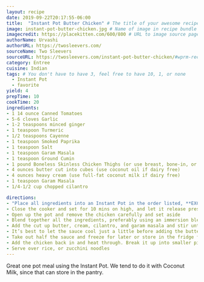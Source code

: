 ```yaml
---
layout: recipe
date: 2019-09-22T20:17:55-06:00    
title:  "Instant Pot Butter Chicken" # The title of your awesome recipe
image: instant-pot-butter-chicken.jpg # Name of image in recipe bundle
imagecredit: https://placekitten.com/600/800 # URL to image source page, website, or creator
authorName: Urvashi
authorURL: https://twosleevers.com/
sourceName: Two Sleevers
sourceURL: https://twosleevers.com/instant-pot-butter-chicken/#wprm-recipe-container-5002
category: Entree
cuisine: Indian
tags: # You don't have to have 3, feel free to have 10, 1, or none
  - Instant Pot
  - favorite
yield: 4
prepTime: 10
cookTime: 20
ingredients:
- 1 14 ounce Canned Tomatoes
- 5-6 cloves Garlic
- 1-2 teaspoons minced ginger
- 1 teaspoon Turmeric
- 1/2 teaspoons Cayenne
- 1 teaspoon Smoked Paprika
- 1 teaspoon Salt
- 1 teaspoon Garam Masala
- 1 teaspoon Ground Cumin
- 1 pound Boneless Skinless Chicken Thighs (or use breast, bone-in, or whatever works for you. If frozen, add 1-2 minutes to total time)
- 4 ounces butter cut into cubes (use coconut oil if dairy free)
- 4 ounces heavy cream (use full-fat coconut milk if dairy free)
- 1 teaspoon Garam Masala
- 1/4-1/2 cup chopped cilantro

directions:
- "Place all ingredients into an Instant Pot in the order listed, **EXCEPT** for the final four: butter, cream, 1 teaspoon of the garam masala, and cilantro. Mix the sauce well before you place the chicken on top of the sauce. If it’s frozen, push it into the sauce a bit so it defrosts better"
- Close the cooker and set for 10 mins on high, and let it release pressure naturally for 10 minutes. After that, release all remaining pressure. 
- Open up the pot and remove the chicken carefully and set aside
- Blend together all the ingredients, preferably using an immersion blender
- Add the cut up butter, cream, cilantro, and garam masala and stir until well incorporated.
- It’s best to let the sauce cool just a little before adding the butter and the cream. Adding it into the boiling sauce will make your sauce very thin. If that happens, just put it in the fridge for a little and let it thicken up. It should be thick enough to coat the back of a spoon
- Take out half the sauce and freeze for later or store in the fridge for 2-3 days
- Add the chicken back in and heat through. Break it up into smaller pieces if you need but don’t shred it.
- Serve over rice, or zucchini noodles
---
```


Great one pot meal using the Instant Pot. We tend to do it with Coconut Milk, since that can store in the pantry.
